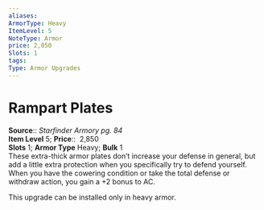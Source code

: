 ```yaml
---
aliases: 
ArmorType: Heavy
ItemLevel: 5
NoteType: Armor
price: 2,850
Slots: 1
tags: 
Type: Armor Upgrades
---
```


# Rampart Plates

**Source**:: _Starfinder Armory pg. 84_  
**Item Level** 5;
**Price**::  2,850  
**Slots** 1; **Armor Type** Heavy; **Bulk** 1  
These extra-thick armor plates don’t increase your defense in general, but add a little extra protection when you specifically try to defend yourself. When you have the cowering condition or take the total defense or withdraw action, you gain a +2 bonus to AC.  
  
This upgrade can be installed only in heavy armor.
